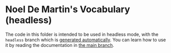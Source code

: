 # Noel De Martin's Vocabulary (headless)

The code in this folder is intended to be used in headless mode, with the `headless` branch which is [generated automatically](https://github.com/NoelDeMartin/vocab/tree/main/.github/workflows/headless.yml). You can learn how to use it by reading the documentation in [the main branch](https://github.com/NoelDeMartin/vocab).
